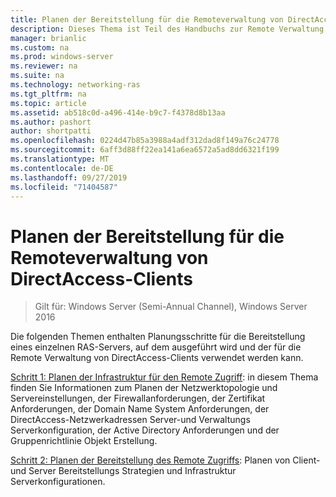 ```yaml
---
title: Planen der Bereitstellung für die Remoteverwaltung von DirectAccess-Clients
description: Dieses Thema ist Teil des Handbuchs zur Remote Verwaltung von DirectAccess-Clients in Windows Server 2016.
manager: brianlic
ms.custom: na
ms.prod: windows-server
ms.reviewer: na
ms.suite: na
ms.technology: networking-ras
ms.tgt_pltfrm: na
ms.topic: article
ms.assetid: ab518c0d-a496-414e-b9c7-f4378d8b13aa
ms.author: pashort
author: shortpatti
ms.openlocfilehash: 0224d47b85a3988a4adf312dad8f149a76c24778
ms.sourcegitcommit: 6aff3d88ff22ea141a6ea6572a5ad8dd6321f199
ms.translationtype: MT
ms.contentlocale: de-DE
ms.lasthandoff: 09/27/2019
ms.locfileid: "71404587"
---
```

# <a name="plan-deployment-for-remote-management-of-directaccess-clients"></a>Planen der Bereitstellung für die Remoteverwaltung von DirectAccess-Clients

>Gilt für: Windows Server (Semi-Annual Channel), Windows Server 2016

Die folgenden Themen enthalten Planungsschritte für die Bereitstellung eines einzelnen RAS-Servers, auf dem ausgeführt wird und der für die Remote Verwaltung von DirectAccess-Clients verwendet werden kann.  
  
[Schritt 1: Planen der Infrastruktur für den Remote Zugriff](Step-1-Plan-the-Remote-Access-Infrastructure.md): in diesem Thema finden Sie Informationen zum Planen der Netzwerktopologie und Servereinstellungen, der Firewallanforderungen, der Zertifikat Anforderungen, der Domain Name System Anforderungen, der DirectAccess-Netzwerkadressen Server-und Verwaltungs Serverkonfiguration, der Active Directory Anforderungen und der Gruppenrichtlinie Objekt Erstellung.  
  
[Schritt 2: Planen der Bereitstellung des Remote Zugriffs](Step-2-Plan-the-Remote-Access-Deployment.md): Planen von Client-und Server Bereitstellungs Strategien und Infrastruktur Serverkonfigurationen.  

  


